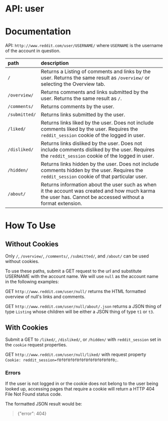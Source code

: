 # API: user

# Documentation
API: `http://www.reddit.com/user/USERNAME/` where `USERNAME` is the username of the account in question.

| **path**  | **description** |
|:----------|:-------------------------|
| `/`       | Returns a Listing of comments and links by the user. Returns the same result as `/overview/` or selecting the Overview tab. |
| `/overview/` | Returns comments and links submitted by the user. Returns the same result as `/`. |
| `/comments/` | Returns comments by the user. |
| `/submitted/` | Returns links submitted by the user. |
| `/liked/` | Returns links liked by the user.  Does not include comments liked by the user.  Requires the `reddit_session` cookie of the logged in user. |
| `/disliked/` | Returns links disliked by the user.  Does not include comments disliked by the user.  Requires the `reddit_session` cookie of the logged in user. |
| `/hidden/` | Returns links hidden by the user.  Does not include comments hidden by the user.  Requires the `reddit_session` cookie of that particular user. |
| `/about/` | Returns information about the user such as when it the account was created and how much karma the user has.  Cannot be accessed without a format extension.|


# How To Use

## Without Cookies
Only `/`, `/overview/`, `/comments/`, `/submitted/`, and `/about/` can be used without cookies.

To use these paths, submit a GET request to the url and substitute USERNAME with the account name.  We will use `null` as the account name in the following examples:

GET `http://www.reddit.com/user/null/` returns the HTML formatted overview of null's links and comments.

GET `http://www.reddit.com/user/null/about/.json` returns a JSON thing of type `Listing` whose children will be either a JSON thing of type `t1` or `t3`.


## With Cookies
Submit a GET to `/liked/`, `/disliked/`, or `/hidden/` with `reddit_session` set in the `cookie` request properties.

GET `http://www.reddit.com/user/null/liked/` with request property `Cookie: reddit_session=f0f0f0f0f0f0f0f0f0f0f0f0f0;`.

### Errors

If the user is not logged in or the cookie does not belong to the user being looked up, accessing pages that require a cookie will return a HTTP 404 File Not Found status code.

The formatted JSON result would be:

>{"error": 404}